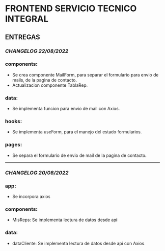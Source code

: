 # FRONTEND SERVICIO TECNICO INTEGRAL

## ENTREGAS

### *CHANGELOG 22/08/2022*

### components:
- Se crea componente MailForm, para separar el formulario para envio de mails, de la pagina de contacto.
- Actualizacion componente TablaRep.

### data:
- Se implementa funcion para envio de mail con Axios.

### hooks:
- Se implementa useForm, para el manejo del estado formularios.

### pages:
- Se separa el formulario de envio de mail de la pagina de contacto.

---------------------------------------------------------------------------------------

### *CHANGELOG 20/08/2022*

### app:
- Se incorpora axios

### components:
- MisReps: Se implementa lectura de datos desde api

### data:
- dataCliente: Se implementa lectura de datos desde api con Axios
